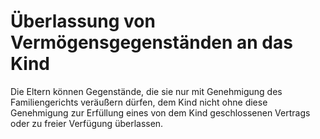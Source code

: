 # Überlassung von Vermögensgegenständen an das Kind

Die Eltern können Gegenstände, die sie nur mit Genehmigung des Familiengerichts veräußern dürfen, dem Kind nicht ohne diese Genehmigung zur Erfüllung eines von dem Kind geschlossenen Vertrags oder zu freier Verfügung überlassen.